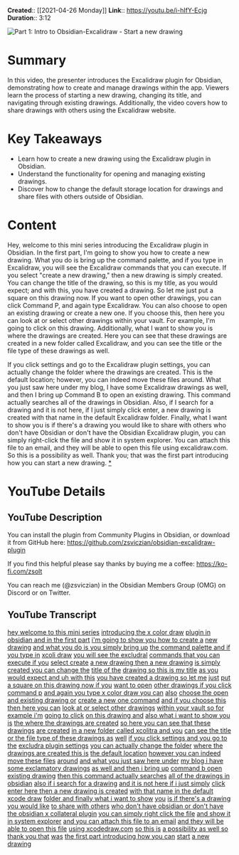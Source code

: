 **Created**:: [[2021-04-26 Monday]]
**Link**:: https://youtu.be/i-hIfY-Ecjg
**Duration**:: 3:12

![Part 1: Intro to Obsidian-Excalidraw - Start a new drawing](https://youtu.be/i-hIfY-Ecjg)

# Summary
In this video, the presenter introduces the Excalidraw plugin for Obsidian, demonstrating how to create and manage drawings within the app. Viewers learn the process of starting a new drawing, changing its title, and navigating through existing drawings. Additionally, the video covers how to share drawings with others using the Excalidraw website.

# Key Takeaways
- Learn how to create a new drawing using the Excalidraw plugin in Obsidian.
- Understand the functionality for opening and managing existing drawings.
- Discover how to change the default storage location for drawings and share files with others outside of Obsidian.

# Content
Hey, welcome to this mini series introducing the Excalidraw plugin in Obsidian. In the first part, I'm going to show you how to create a new drawing. What you do is bring up the command palette, and if you type in Excalidraw, you will see the Excalidraw commands that you can execute. If you select "create a new drawing," then a new drawing is simply created. You can change the title of the drawing, so this is my title, as you would expect; and with this, you have created a drawing. So let me just put a square on this drawing now. If you want to open other drawings, you can click Command P, and again type Excalidraw. You can also choose to open an existing drawing or create a new one. If you choose this, then here you can look at or select other drawings within your vault. For example, I'm going to click on this drawing. Additionally, what I want to show you is where the drawings are created. Here you can see that these drawings are created in a new folder called Excalidraw, and you can see the title or the file type of these drawings as well. 

If you click settings and go to the Excalidraw plugin settings, you can actually change the folder where the drawings are created. This is the default location; however, you can indeed move these files around. What you just saw here under my blog, I have some Excalidraw drawings as well, and then I bring up Command B to open an existing drawing. This command actually searches all of the drawings in Obsidian. Also, if I search for a drawing and it is not here, if I just simply click enter, a new drawing is created with that name in the default Excalidraw folder. Finally, what I want to show you is if there's a drawing you would like to share with others who don't have Obsidian or don't have the Obsidian Excalidraw plugin, you can simply right-click the file and show it in system explorer. You can attach this file to an email, and they will be able to open this file using excalidraw.com. So this is a possibility as well. Thank you; that was the first part introducing how you can start a new drawing. [* ](https://youtu.be/i-hIfY-Ecjg?t=0)

# YouTube Details

## YouTube Description

You can install the plugin from Community Plugins in Obsidian, or download it from GitHub here: https://github.com/zsviczian/obsidian-excalidraw-plugin

If you find this helpful please say thanks by buying me a coffee: https://ko-fi.com/zsolt

You can reach me (@zsviczian) in the Obsidian Members Group (OMG) on Discord or on Twitter.

## YouTube Transcript

[hey welcome to this mini series](https://youtu.be/i-hIfY-Ecjg?t=0) [introducing the x color draw](https://youtu.be/i-hIfY-Ecjg?t=2) [plugin in obsidian and in the first part](https://youtu.be/i-hIfY-Ecjg?t=4) [i'm going to show you how to create a](https://youtu.be/i-hIfY-Ecjg?t=8) [new drawing](https://youtu.be/i-hIfY-Ecjg?t=10) [and what you do is you simply bring up](https://youtu.be/i-hIfY-Ecjg?t=11) [the command palette and if you type in](https://youtu.be/i-hIfY-Ecjg?t=13) [xcoli draw](https://youtu.be/i-hIfY-Ecjg?t=15) [you will see the excludral](https://youtu.be/i-hIfY-Ecjg?t=17) [commands that you can execute if you](https://youtu.be/i-hIfY-Ecjg?t=20) [select create](https://youtu.be/i-hIfY-Ecjg?t=22) [a new drawing then a new drawing](https://youtu.be/i-hIfY-Ecjg?t=24) [is simply created you can change the](https://youtu.be/i-hIfY-Ecjg?t=27) [title of the](https://youtu.be/i-hIfY-Ecjg?t=30) [drawing so this is my title](https://youtu.be/i-hIfY-Ecjg?t=31) [as you would expect and uh with this](https://youtu.be/i-hIfY-Ecjg?t=34) [you have created a drawing so let me](https://youtu.be/i-hIfY-Ecjg?t=38) [just](https://youtu.be/i-hIfY-Ecjg?t=41) [put a square on this drawing now if you](https://youtu.be/i-hIfY-Ecjg?t=42) [want to open](https://youtu.be/i-hIfY-Ecjg?t=45) [other drawings if you click command p](https://youtu.be/i-hIfY-Ecjg?t=46) [and again you type x color draw you can](https://youtu.be/i-hIfY-Ecjg?t=49) [also](https://youtu.be/i-hIfY-Ecjg?t=52) [choose the open and existing drawing or](https://youtu.be/i-hIfY-Ecjg?t=52) [create a new one command](https://youtu.be/i-hIfY-Ecjg?t=56) [and if you choose this then here you can](https://youtu.be/i-hIfY-Ecjg?t=58) [look at or select other drawings](https://youtu.be/i-hIfY-Ecjg?t=62) [within your vault so for example i'm](https://youtu.be/i-hIfY-Ecjg?t=66) [going to click](https://youtu.be/i-hIfY-Ecjg?t=68) [on this drawing and](https://youtu.be/i-hIfY-Ecjg?t=70) [also what i want to show you is](https://youtu.be/i-hIfY-Ecjg?t=74) [the where the drawings are created](https://youtu.be/i-hIfY-Ecjg?t=77) [so here you can see that these drawings](https://youtu.be/i-hIfY-Ecjg?t=80) [are created](https://youtu.be/i-hIfY-Ecjg?t=83) [in a new folder called xcolitra and you](https://youtu.be/i-hIfY-Ecjg?t=85) [can see the title](https://youtu.be/i-hIfY-Ecjg?t=88) [or the file type of these drawings as](https://youtu.be/i-hIfY-Ecjg?t=90) [well](https://youtu.be/i-hIfY-Ecjg?t=93) [if you click settings and you go to the](https://youtu.be/i-hIfY-Ecjg?t=93) [excludra plugin settings](https://youtu.be/i-hIfY-Ecjg?t=96) [you can actually change the folder](https://youtu.be/i-hIfY-Ecjg?t=99) [where the drawings are created this is](https://youtu.be/i-hIfY-Ecjg?t=103) [the default location](https://youtu.be/i-hIfY-Ecjg?t=105) [however you can indeed move these files](https://youtu.be/i-hIfY-Ecjg?t=107) [around](https://youtu.be/i-hIfY-Ecjg?t=110) [and what you just saw here under](https://youtu.be/i-hIfY-Ecjg?t=111) [my blog i have some exclamatory drawings](https://youtu.be/i-hIfY-Ecjg?t=115) [as well and then i bring up](https://youtu.be/i-hIfY-Ecjg?t=118) [command b open existing drawing](https://youtu.be/i-hIfY-Ecjg?t=122) [then this command actually searches](https://youtu.be/i-hIfY-Ecjg?t=126) [all of the drawings in obsidian](https://youtu.be/i-hIfY-Ecjg?t=130) [also if i search for a drawing](https://youtu.be/i-hIfY-Ecjg?t=133) [and it is not here if i just simply](https://youtu.be/i-hIfY-Ecjg?t=137) [click](https://youtu.be/i-hIfY-Ecjg?t=140) [enter here then a new drawing is created](https://youtu.be/i-hIfY-Ecjg?t=141) [with that name in the default xcode draw](https://youtu.be/i-hIfY-Ecjg?t=144) [folder and finally what i want to show](https://youtu.be/i-hIfY-Ecjg?t=148) [you](https://youtu.be/i-hIfY-Ecjg?t=151) [is if there's a drawing you would like](https://youtu.be/i-hIfY-Ecjg?t=151) [to share with others](https://youtu.be/i-hIfY-Ecjg?t=154) [who don't have obsidian or don't have](https://youtu.be/i-hIfY-Ecjg?t=156) [the obsidian x collateral plugin](https://youtu.be/i-hIfY-Ecjg?t=159) [you can simply right click the file](https://youtu.be/i-hIfY-Ecjg?t=162) [and show it in system explorer](https://youtu.be/i-hIfY-Ecjg?t=166) [and you can attach this file to an email](https://youtu.be/i-hIfY-Ecjg?t=169) [and they will be able to open this file](https://youtu.be/i-hIfY-Ecjg?t=172) [using xcodedraw.com](https://youtu.be/i-hIfY-Ecjg?t=175) [so this is](https://youtu.be/i-hIfY-Ecjg?t=179) [a possibility as well so thank you that](https://youtu.be/i-hIfY-Ecjg?t=182) [was](https://youtu.be/i-hIfY-Ecjg?t=185) [the first part introducing how you can](https://youtu.be/i-hIfY-Ecjg?t=186) [start](https://youtu.be/i-hIfY-Ecjg?t=189) [a new drawing](https://youtu.be/i-hIfY-Ecjg?t=190) 

